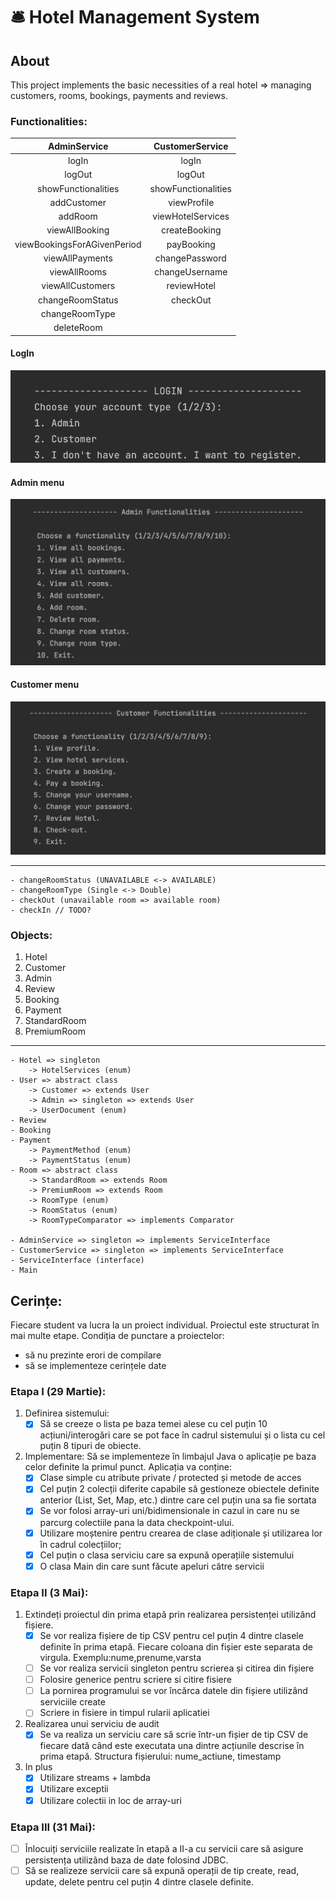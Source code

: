 # :bellhop_bell: Hotel Management System

## About
This project implements the basic necessities of a real hotel => managing customers, rooms, bookings, payments and reviews.

### Functionalities:

|        AdminService         |   CustomerService   |
|:---------------------------:|:-------------------:|
|            logIn            |        logIn        |
|           logOut            |       logOut        |    
|     showFunctionalities     | showFunctionalities |
|         addCustomer         |     viewProfile     |
|           addRoom           |  viewHotelServices  |
|       viewAllBooking        |    createBooking    |
| viewBookingsForAGivenPeriod |     payBooking      | 
|       viewAllPayments       |   changePassword    | 
|        viewAllRooms         |   changeUsername    |
|      viewAllCustomers       |     reviewHotel     |
|      changeRoomStatus       |      checkOut       |
|       changeRoomType        |                     |
|         deleteRoom          |                     |

#### LogIn
![](/img/login.png)

#### Admin menu
![](/img/menuAdmin.png)

#### Customer menu
![](/img/menuCustomer.png)


------------------------------
    - changeRoomStatus (UNAVAILABLE <-> AVAILABLE)
    - changeRoomType (Single <-> Double)
    - checkOut (unavailable room => available room)
    - checkIn // TODO?


### Objects:
1) Hotel
2) Customer
3) Admin
4) Review
5) Booking
6) Payment
7) StandardRoom
8) PremiumRoom

--------------------------------
    - Hotel => singleton
        -> HotelServices (enum)
    - User => abstract class
        -> Customer => extends User
        -> Admin => singleton => extends User
        -> UserDocument (enum)
    - Review
    - Booking
    - Payment
        -> PaymentMethod (enum)
        -> PaymentStatus (enum)
    - Room => abstract class
        -> StandardRoom => extends Room
        -> PremiumRoom => extends Room
        -> RoomType (enum)
        -> RoomStatus (enum)
        -> RoomTypeComparator => implements Comparator

    - AdminService => singleton => implements ServiceInterface
    - CustomerService => singleton => implements ServiceInterface
    - ServiceInterface (interface)
    - Main


## Cerințe:
Fiecare student va lucra la un proiect individual. Proiectul este structurat în mai multe etape.
Condiția de punctare a proiectelor:
- să nu prezinte erori de compilare
- să se implementeze cerințele date


### Etapa I (29 Martie):
1. Definirea sistemului:
    -  [x] Să se creeze o lista pe baza temei alese cu cel puțin 10 acțiuni/interogări care
       se pot face în cadrul sistemului și o lista cu cel puțin 8 tipuri de obiecte.
2.  Implementare: Să se implementeze în limbajul Java o aplicație pe baza celor definite la primul punct. Aplicația va conține:
    - [x] Clase simple cu atribute private / protected și metode de acces
    - [x] Cel puțin 2 colecții diferite capabile să gestioneze obiectele definite anterior (List, Set, Map, etc.) dintre care cel puțin una sa fie sortata
    - [x] Se vor folosi array-uri uni/bidimensionale in cazul in care nu se parcurg colectiile pana la data checkpoint-ului.
    - [x] Utilizare moștenire pentru crearea de clase adiționale și utilizarea lor în cadrul colecțiilor;
    - [x] Cel puțin o clasa serviciu care sa expună operațiile sistemului
    - [x] O clasa Main din care sunt făcute apeluri către servicii

### Etapa II (3 Mai):

1. Extindeți proiectul din prima etapă prin realizarea persistenței utilizând fișiere.
    - [x] Se vor realiza fișiere de tip CSV pentru cel puțin 4 dintre clasele definite în prima etapă. Fiecare coloana din fișier este separata de virgula. Exemplu:nume,prenume,varsta
    - [ ] Se vor realiza servicii singleton pentru scrierea și citirea din fișiere
    - [ ] Folosire generice pentru scriere si citire fisiere
    - [ ] La pornirea programului se vor încărca datele din fișiere utilizând serviciile create
    - [ ] Scriere in fisiere in timpul rularii aplicatiei
2. Realizarea unui serviciu de audit
    - [x] Se va realiza un serviciu care să scrie într-un fișier de tip CSV de fiecare dată când este executata una dintre acțiunile descrise în prima etapă. Structura fișierului: nume_actiune, timestamp
3. In plus
   - [x] Utilizare streams + lambda
   - [x] Utilizare exceptii
   - [x] Utilizare colectii in loc de array-uri
### Etapa III (31 Mai):
- [ ] Înlocuiți serviciile realizate în etapă a II-a cu servicii care să asigure persistența utilizând baza de date folosind JDBC.
- [ ] Să se realizeze servicii care să expună operații de tip create, read, update, delete pentru cel puțin 4 dintre clasele definite.
